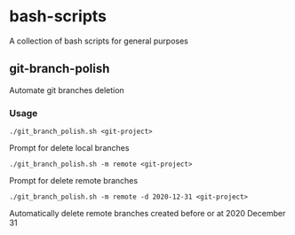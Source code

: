 # bash-scripts
A collection of bash scripts for general purposes

## git-branch-polish

Automate git branches deletion

### Usage

`./git_branch_polish.sh <git-project>`

Prompt for delete local branches

`./git_branch_polish.sh -m remote <git-project>`

Prompt for delete remote branches

`./git_branch_polish.sh -m remote -d 2020-12-31 <git-project>`

Automatically delete remote branches created before or at 2020 December 31
